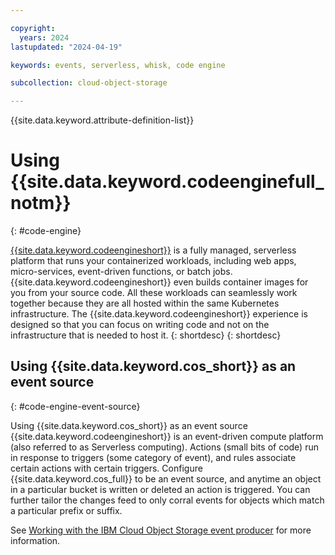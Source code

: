 ```yaml
---

copyright:
  years: 2024
lastupdated: "2024-04-19"

keywords: events, serverless, whisk, code engine

subcollection: cloud-object-storage

---
```


{{site.data.keyword.attribute-definition-list}}

# Using {{site.data.keyword.codeenginefull_notm}}
{: #code-engine}

[{{site.data.keyword.codeengineshort}}](/docs/codeengine?topic=codeengine-getting-started) is a fully managed, serverless platform that runs your containerized workloads, including web apps, micro-services, event-driven functions, or batch jobs. {{site.data.keyword.codeengineshort}} even builds container images for you from your source code. All these workloads can seamlessly work together because they are all hosted within the same Kubernetes infrastructure. The {{site.data.keyword.codeengineshort}} experience is designed so that you can focus on writing code and not on the infrastructure that is needed to host it.  {: shortdesc}
{: shortdesc}

## Using {{site.data.keyword.cos_short}} as an event source
{: #code-engine-event-source}

Using {{site.data.keyword.cos_short}} as an event source {{site.data.keyword.codeengineshort}} is an event-driven compute platform (also referred to as Serverless computing). Actions (small bits of code) run in response to triggers (some category of event), and rules associate certain actions with certain triggers. Configure {{site.data.keyword.cos_full}} to be an event source, and anytime an object in a particular bucket is written or deleted an action is triggered. You can further tailor the changes feed to only corral events for objects which match a particular prefix or suffix.

See [Working with the IBM Cloud Object Storage event producer](/docs/codeengine?topic=codeengine-eventing-cosevent-producer) for more information.



